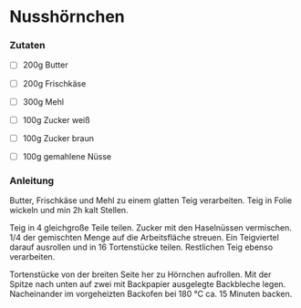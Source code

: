 # Nusshörnchen

### Zutaten

 - [ ] 200g Butter
 - [ ] 200g Frischkäse
 - [ ] 300g Mehl
 - [ ] 100g Zucker weiß
 - [ ] 100g Zucker braun
 - [ ] 100g gemahlene Nüsse


  
### Anleitung
Butter, Frischkäse und Mehl zu einem glatten Teig verarbeiten. Teig in Folie wickeln und min 2h kalt Stellen.

Teig in 4 gleichgroße Teile teilen. Zucker mit den Haselnüssen vermischen. 
1/4 der gemischten Menge auf die Arbeitsfläche streuen. Ein Teigviertel darauf ausrollen und in 16 Tortenstücke teilen. 
Restlichen Teig ebenso verarbeiten.

Tortenstücke von der breiten Seite her zu Hörnchen aufrollen. 
Mit der Spitze nach unten auf zwei mit Backpapier ausgelegte Backbleche legen. 
Nacheinander im vorgeheizten Backofen bei 180 °C ca. 15 Minuten backen.